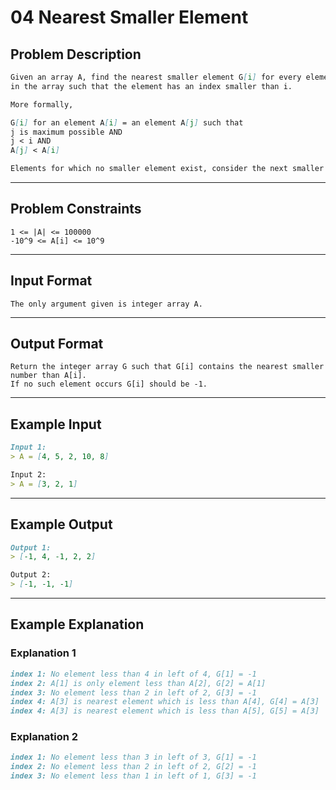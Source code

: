 # 04 Nearest Smaller Element

## Problem Description

```markdown
Given an array A, find the nearest smaller element G[i] for every element A[i] 
in the array such that the element has an index smaller than i.

More formally,

G[i] for an element A[i] = an element A[j] such that
j is maximum possible AND
j < i AND
A[j] < A[i]

Elements for which no smaller element exist, consider the next smaller element as -1.
```

---
## Problem Constraints

```
1 <= |A| <= 100000
-10^9 <= A[i] <= 10^9
```

---
## Input Format

```
The only argument given is integer array A.
```

---
## Output Format

```
Return the integer array G such that G[i] contains the nearest smaller number than A[i]. 
If no such element occurs G[i] should be -1.
```

---
## Example Input

```markdown
Input 1:
> A = [4, 5, 2, 10, 8]

Input 2:
> A = [3, 2, 1]
```

---
## Example Output

```markdown
Output 1:
> [-1, 4, -1, 2, 2]

Output 2:
> [-1, -1, -1]
```

---
## Example Explanation

### Explanation 1

```markdown
index 1: No element less than 4 in left of 4, G[1] = -1
index 2: A[1] is only element less than A[2], G[2] = A[1]
index 3: No element less than 2 in left of 2, G[3] = -1
index 4: A[3] is nearest element which is less than A[4], G[4] = A[3]
index 4: A[3] is nearest element which is less than A[5], G[5] = A[3]
```

### Explanation 2

```markdown
index 1: No element less than 3 in left of 3, G[1] = -1
index 2: No element less than 2 in left of 2, G[2] = -1
index 3: No element less than 1 in left of 1, G[3] = -1
```